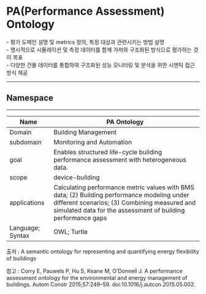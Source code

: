 # PA(Performance Assessment) Ontology

&#45; 평가 도메인 설명 및 metrics 정의, 특정 대상과 관련시키는 방법 설명 <br/>
&#45; 명시적으로 시뮬레이션 및 측정 데이터를 함께 가져와 구조화된 방식으로 평가하는 것이 목표 <br/>
&#45; 다양한 건물 데이터를 통합하여 구조화된 성능 모니터링 및 분석을 위한 시맨틱 접근 방식 제공

---
## Namespace


---

| Name             | PA Ontology                                                                                                                                                                                                 |
| ---------------- | ----------------------------------------------------------------------------------------------------------------------------------------------------------------------------------------------------------- |
| Domain           | Building Management                                                                                                                                                                                         |
| subdomain        | Monitoring and Automation                                                                                                                                                                                   |
| goal             | Enables structured life-cycle building performance assessment with heterogeneous data.                                                                                                                      |
| scope            | device-building                                                                                                                                                                                             |
| applications     | Calculating performance metric values with BMS data; (2) Building performance modeling under different scenarios; (3) Combining measured and simulated data for the assessment of building performance gaps |
| Language; Syntax | OWL; Turtle                                                                                                                                                                                                 |

출처 :  A semantic ontology for representing and quantifying energy flexibility of buildings

참고 : Corry E, Pauwels P, Hu S, Keane M, O’Donnell J. A performance assessment ontology for the environmental and energy management of buildings. Autom Constr 2015;57:249–59. doi:10.1016/j.autcon.2015.05.002.